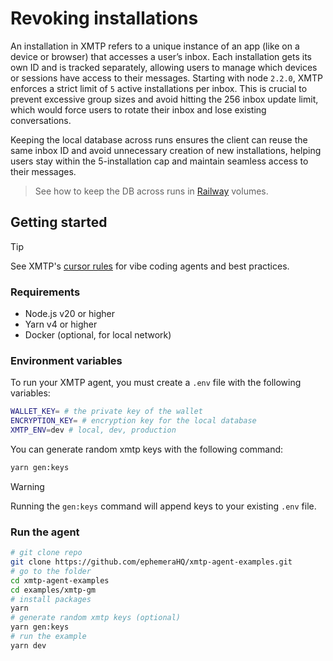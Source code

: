 # Revoking installations

An installation in XMTP refers to a unique instance of an app (like on a device or browser) that accesses a user’s inbox. Each installation gets its own ID and is tracked separately, allowing users to manage which devices or sessions have access to their messages. Starting with node `2.2.0`, XMTP enforces a strict limit of `5` active installations per inbox. This is crucial to prevent excessive group sizes and avoid hitting the 256 inbox update limit, which would force users to rotate their inbox and lose existing conversations.

Keeping the local database across runs ensures the client can reuse the same inbox ID and avoid unnecessary creation of new installations, helping users stay within the 5-installation cap and maintain seamless access to their messages.

> See how to keep the DB across runs in [Railway](https://github.com/ephemeraHQ/xmtp-agent-examples/discussions/77) volumes.

## Getting started

> [!TIP]
> See XMTP's [cursor rules](/.cursor/README.md) for vibe coding agents and best practices.

### Requirements

- Node.js v20 or higher
- Yarn v4 or higher
- Docker (optional, for local network)

### Environment variables

To run your XMTP agent, you must create a `.env` file with the following variables:

```bash
WALLET_KEY= # the private key of the wallet
ENCRYPTION_KEY= # encryption key for the local database
XMTP_ENV=dev # local, dev, production
```

You can generate random xmtp keys with the following command:

```bash
yarn gen:keys
```

> [!WARNING]
> Running the `gen:keys` command will append keys to your existing `.env` file.

### Run the agent

```bash
# git clone repo
git clone https://github.com/ephemeraHQ/xmtp-agent-examples.git
# go to the folder
cd xmtp-agent-examples
cd examples/xmtp-gm
# install packages
yarn
# generate random xmtp keys (optional)
yarn gen:keys
# run the example
yarn dev
```
